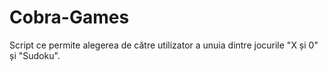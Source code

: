 # Cobra-Games
 Script ce permite alegerea de către utilizator a unuia dintre jocurile "X și 0" și "Sudoku".

